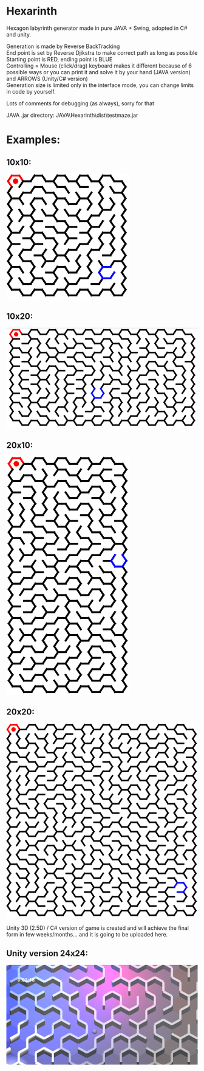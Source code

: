# Hexarinth
Hexagon labyrinth generator made in pure JAVA + Swing, adopted in C# and unity.

Generation is made by Reverse BackTracking<br />
End point is set by Reverse Djikstra to make correct path as long as possible<br />
Starting point is RED, ending point is BLUE<br />
Controlling = Mouse (click/drag) keyboard makes it different because of 6 possible ways or you can print it and solve it by your hand (JAVA version) and ARROWS (Unity/C# version) <br />
Generation size is limited only in the interface mode, you can change limits in code by yourself. <br />

Lots of comments for debugging (as always), sorry for that

JAVA .jar directory: JAVA\Hexarinth\dist\testmaze.jar


# Examples:
##     10x10:
![](10x10.PNG)
##     10x20:
![](10x20.PNG)
##     20x10:
![](20x10.PNG)
##     20x20:
![](20x20.PNG)



Unity 3D (2.5D) / C# version of game is created and will achieve the final form in few weeks/months... and it is going to be uploaded here.
##     Unity version 24x24:
![](unity24.PNG)
